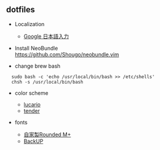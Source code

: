 ## dotfiles

- Localization
  - [Google 日本語入力](https://www.google.co.jp/ime/)

- Install NeoBundle   
  https://github.com/Shougo/neobundle.vim

- change brew bash  
```
  sudo bash -c 'echo /usr/local/bin/bash >> /etc/shells'  
  chsh -s /usr/local/bin/bash  
```

- color scheme  
  - [lucario](https://github.com/raphamorim/lucario)  
  - [tender](https://github.com/jacoborus/tender.vim)  
  
- fonts  
  - [自家製Rounded M+](http://jikasei.me/font/rounded-mplus/)  
  - [BackUP](https://github.com/stlwolf/fonts)  
  
  
